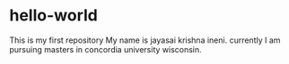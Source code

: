 # hello-world
This is my first repository
My name is jayasai krishna ineni.
currently I am pursuing masters in concordia university wisconsin.
